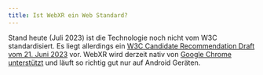 ```yaml
---
title: Ist WebXR ein Web Standard?
---
```


Stand heute (Juli 2023) ist die Technologie noch nicht vom W3C standardisiert. Es liegt allerdings ein [W3C Candidate Recommendation Draft vom 21. Juni 2023](https://www.w3.org/TR/webxr/) vor. WebXR wird derzeit nativ von [Google Chrome unterstützt](https://caniuse.com/webxr) und läuft so richtig gut nur auf Android Geräten. 

